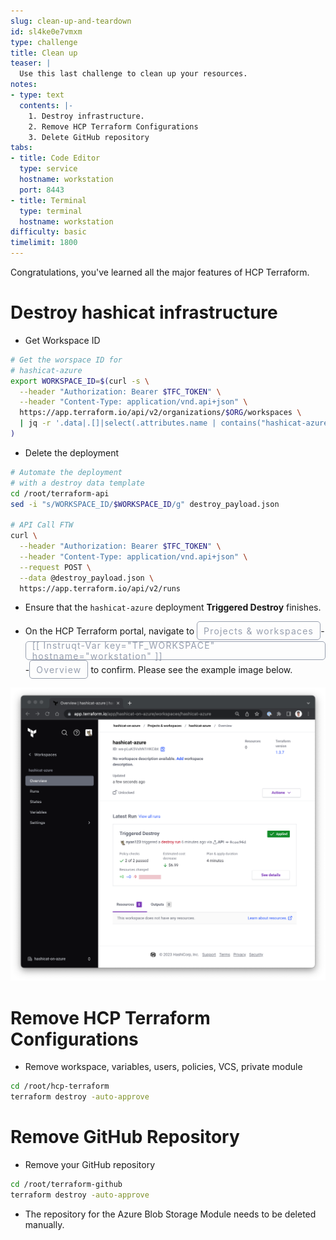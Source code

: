 ```yaml
---
slug: clean-up-and-teardown
id: sl4ke0e7vmxm
type: challenge
title: Clean up
teaser: |
  Use this last challenge to clean up your resources.
notes:
- type: text
  contents: |-
    1. Destroy infrastructure.
    2. Remove HCP Terraform Configurations
    3. Delete GitHub repository
tabs:
- title: Code Editor
  type: service
  hostname: workstation
  port: 8443
- title: Terminal
  type: terminal
  hostname: workstation
difficulty: basic
timelimit: 1800
---
```

<style>
  v {
    display: inline-flex;
    color: white;
    background-color: rgb(17, 158, 111);
    align-items: center;
    justify-content: center;
    font-size: 14px;
    padding: 10px;
    border-radius: 2px;
    height: 24px;
  }

  r {
    display: inline-flex;
    color: white;
    background-color: #c73445;
    align-items: center;
    justify-content: center;
    font-size: 14px;
    padding: 10px;
    border-radius: 2px;
    height: 24px;
  }

  m {
    display: inline-flex;
    color: white;
    background-color: #584ED5;
    align-items: center;
    justify-content: center;
    font-size: 14px;
    padding: 10px;
    border-radius: 2px;
    height: 24px;
  }

  x {
    display: inline-flex;
    border-radius: 5px;
    border: 1px solid rgba(151,159,175,1);
    /* background-color: rgba(151,159,175,1); */
    /* background-color: rgba(30,38,55,1); */
    color: rgba(151,159,175,1);
    padding: 2px 10px 2px 10px;
    font-size: 14px;
    letter-spacing: 1.2px;
    align-items: center;
    justify-content: center;
    height: 24px;
  }

  t {
    display: inline-flex;
    border-radius: 5px;
    background-color: rgba(30,38,55,1);
    color: rgba(151,159,175,1);
    padding: 2px 10px 2px 5px;
    font-size: 14px;
    letter-spacing: 1.2px;
    align-items: center;
    justify-content: center;
    height: 24px;
  }

  t > a img {
    display: inline-block;
  }

  w {
    display: inline-flex;
    border-radius: 5px;
    background-color: rgba(250,250,250,1);
    color: #584ED5;
    padding: 2px 10px 2px 5px;
    font-size: 12px;
    font-weight: bold;
    align-items: center;
    justify-content: center;
    height: 24px;
  }

  w > img {
    display: inline-block;
    max-height: 20px;
  }

  .tab {
    display: inline-block;
    margin-left: 30px;
  }
</style>
Congratulations, you've learned all the major features of HCP Terraform.

Destroy hashicat infrastructure
===

- Get Workspace ID
```bash
# Get the worspace ID for
# hashicat-azure
export WORKSPACE_ID=$(curl -s \
  --header "Authorization: Bearer $TFC_TOKEN" \
  --header "Content-Type: application/vnd.api+json" \
  https://app.terraform.io/api/v2/organizations/$ORG/workspaces \
  | jq -r '.data|.[]|select(.attributes.name | contains("hashicat-azure"))|.id'
)

```

- Delete the deployment
```bash
# Automate the deployment
# with a destroy data template
cd /root/terraform-api
sed -i "s/WORKSPACE_ID/$WORKSPACE_ID/g" destroy_payload.json

# API Call FTW
curl \
  --header "Authorization: Bearer $TFC_TOKEN" \
  --header "Content-Type: application/vnd.api+json" \
  --request POST \
  --data @destroy_payload.json \
  https://app.terraform.io/api/v2/runs


```

- Ensure that the `hashicat-azure` deployment **Triggered Destroy** finishes.

- On the HCP Terraform portal, navigate to <x>Projects & workspaces</x>-<x>[[ Instruqt-Var key="TF_WORKSPACE" hostname="workstation" ]]</x>-<x>Overview</x> to confirm. Please see the example image below.

![Destroy Workspace](../assets/workspace_destroy.png)


Remove HCP Terraform Configurations
===
- Remove workspace, variables, users, policies, VCS, private module

```bash
cd /root/hcp-terraform
terraform destroy -auto-approve


```

Remove GitHub Repository
===
- Remove your GitHub repository

```bash
cd /root/terraform-github
terraform destroy -auto-approve


```

- The repository for the Azure Blob Storage Module needs to be deleted manually.